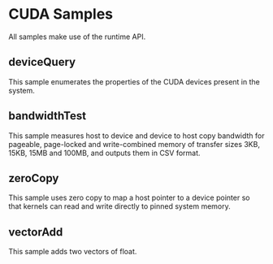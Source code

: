 CUDA Samples
============

All samples make use of the runtime API.

deviceQuery
-----------

This sample enumerates the properties of the CUDA devices present in the system.

bandwidthTest
-------------

This sample measures host to device and device to host copy bandwidth for pageable, page-locked and write-combined memory of transfer sizes 3KB, 15KB, 15MB and 100MB, and outputs them in CSV format.


zeroCopy
--------

This sample uses zero copy to map a host pointer to a device pointer so that kernels can read and write directly to pinned system memory.

vectorAdd
---------

This sample adds two vectors of float.
